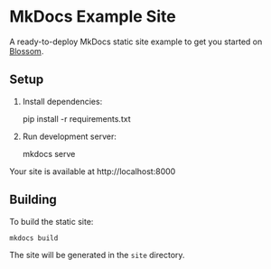 # MkDocs Example Site

A ready-to-deploy MkDocs static site example to get you started on [Blossom](https://blossom-cloud.com).


## Setup

1. Install dependencies:

    pip install -r requirements.txt

2. Run development server:

    mkdocs serve

Your site is available at http://localhost:8000

## Building

To build the static site:

    mkdocs build

The site will be generated in the `site` directory.
